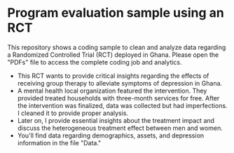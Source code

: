 # Program evaluation sample  using an RCT

This repository shows a coding sample to clean and analyze data regarding a Randomized Controlled Trial (RCT) deployed in Ghana. Please open the "PDFs" file to access the complete coding job and analytics.

+ This RCT wants to provide critical insights regarding the effects of receiving group therapy to alleviate symptoms of depression in Ghana. 
+ A mental health local organization featured the intervention. They provided treated households with three-month services for free. After the intervention was finalized, data was collected but had imperfections. I cleaned it to provide proper analysis.  
+ Later on, I provide essential insights about the treatment impact and discuss the heterogeneous treatment effect between men and women.
+ You'll find data regarding demographics, assets, and depression information in the file "Data."
